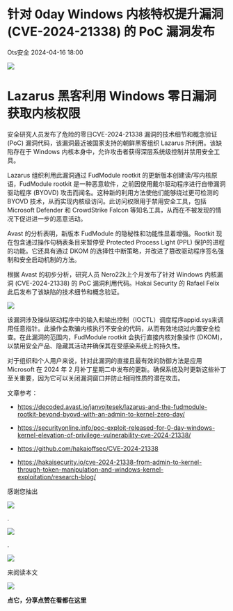 #  针对 0day Windows 内核特权提升漏洞 (CVE-2024-21338) 的 PoC 漏洞发布   
 Ots安全   2024-04-16 18:00  
  
![](https://mmbiz.qpic.cn/mmbiz_gif/bL2iaicTYdZn7gtxSFZlfuCW6AdQib8Q1onbR0U2h9icP1eRO6wH0AcyJmqZ7USD0uOYncCYIH7ZEE8IicAOPxyb9IA/640?wx_fmt=gif "")  
# Lazarus 黑客利用 Windows 零日漏洞获取内核权限  
  
安全研究人员发布了危险的零日CVE-2024-21338 漏洞的技术细节和概念验证 (PoC) 漏洞代码，该漏洞最近被国家支持的朝鲜黑客组织 Lazarus 所利用。该缺陷存在于 Windows 内核本身中，允许攻击者获得深层系统级控制并禁用安全工具。  
  
  
Lazarus 组织利用此漏洞通过 FudModule rootkit 的更新版本创建读/写内核原语，FudModule rootkit 是一种恶意软件，之前因使用戴尔驱动程序进行自带漏洞驱动程序 (BYOVD) 攻击而闻名。这种新的利用方法使他们能够绕过更可检测的 BYOVD 技术，从而实现内核级访问。此访问权限用于禁用安全工具，包括 Microsoft Defender 和 CrowdStrike Falcon 等知名工具，从而在不被发现的情况下促进进一步的恶意活动。  
  
  
Avast 的分析表明，新版本 FudModule 的隐秘性和功能性显着增强。Rootkit 现在包含通过操作句柄表条目来暂停受 Protected Process Light (PPL) 保护的进程的功能。它还具有通过 DKOM 的选择性中断策略，并改进了篡改驱动程序签名强制和安全启动机制的方法。  
  
  
根据 Avast 的初步分析，研究人员 Nero22k上个月发布了针对 Windows 内核漏洞 (CVE-2024-21338) 的 PoC 漏洞利用代码。Hakai Security 的 Rafael Felix 此后发布了该缺陷的技术细节和概念验证。  
  
![](https://mmbiz.qpic.cn/sz_mmbiz_png/rWGOWg48tacomtKLTx5O1eGcq6Bofzj4IuxXRwYX8xEW0tt1MsBaTu3gsQUp9azGCy2UEJhQIfibS207nBgB3QQ/640?wx_fmt=png&from=appmsg "")  
  
  
该漏洞涉及操纵驱动程序中的输入和输出控制（IOCTL）调度程序appid.sys来调用任意指针。此操作会欺骗内核执行不安全的代码，从而有效地绕过内置安全检查。在此漏洞的范围内，FudModule rootkit 会执行直接内核对象操作 (DKOM)，以禁用安全产品、隐藏其活动并确保其在受感染系统上的持久性。  
  
  
对于组织和个人用户来说，针对此漏洞的直接且最有效的防御方法是应用 Microsoft 在 2024 年 2 月补丁星期二中发布的更新。确保系统及时更新这些补丁至关重要，因为它可以关闭漏洞窗口并防止相同性质的潜在攻击。  
  
  
  
  
文章参考：  
- https://decoded.avast.io/janvojtesek/lazarus-and-the-fudmodule-rootkit-beyond-byovd-with-an-admin-to-kernel-zero-day/  
  
- https://securityonline.info/poc-exploit-released-for-0-day-windows-kernel-elevation-of-privilege-vulnerability-cve-2024-21338/  
  
- https://github.com/hakaioffsec/CVE-2024-21338  
  
- https://hakaisecurity.io/cve-2024-21338-from-admin-to-kernel-through-token-manipulation-and-windows-kernel-exploitation/research-blog/  
  
  
  
感谢您抽出  
  
![](https://mmbiz.qpic.cn/mmbiz_gif/Ljib4So7yuWgdSBqOibtgiaYWjL4pkRXwycNnFvFYVgXoExRy0gqCkqvrAghf8KPXnwQaYq77HMsjcVka7kPcBDQw/640?wx_fmt=gif "")  
  
.  
  
![](https://mmbiz.qpic.cn/mmbiz_gif/Ljib4So7yuWgdSBqOibtgiaYWjL4pkRXwycd5KMTutPwNWA97H5MPISWXLTXp0ibK5LXCBAXX388gY0ibXhWOxoEKBA/640?wx_fmt=gif "")  
  
.  
  
![](https://mmbiz.qpic.cn/mmbiz_gif/Ljib4So7yuWgdSBqOibtgiaYWjL4pkRXwycU99fZEhvngeeAhFOvhTibttSplYbBpeeLZGgZt41El4icmrBibojkvLNw/640?wx_fmt=gif "")  
  
来阅读本文  
  
![](https://mmbiz.qpic.cn/mmbiz_gif/Ljib4So7yuWge7Mibiad1tV0iaF8zSD5gzicbxDmfZCEL7vuOevN97CwUoUM5MLeKWibWlibSMwbpJ28lVg1yj1rQflyQ/640?wx_fmt=gif "")  
  
**点它，分享点赞在看都在这里**  
  
